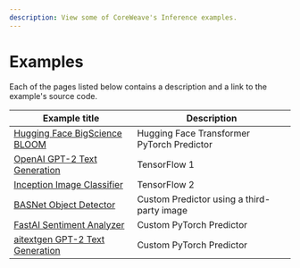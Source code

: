 ```yaml
---
description: View some of CoreWeave's Inference examples.
---
```


# Examples

Each of the pages listed below contains a description and a link to the example's source code.

| Example title                                                                                        | Description                                |
| ---------------------------------------------------------------------------------------------------- | ------------------------------------------ |
| [Hugging Face BigScience BLOOM](../../docs/compass/examples/pytorch-huggingface-bigscience-bloom.md) | Hugging Face Transformer PyTorch Predictor |
| [OpenAI GPT-2 Text Generation](gpt-2/)                                                               | TensorFlow 1                               |
| [Inception Image Classifier](tensorflow2-image-classifier.md)                                        | TensorFlow 2                               |
| [BASNet Object Detector](custom-basnet.md)                                                           | Custom Predictor using a third-party image |
| [FastAI Sentiment Analyzer](custom-sentiment.md)                                                     | Custom PyTorch Predictor                   |
| [aitextgen GPT-2 Text Generation](custom-pytorch-aitextgen.md)                                       | Custom PyTorch Predictor                   |
